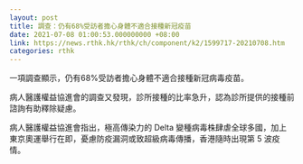 ```yaml
---
layout: post
title: 調查：仍有68%受訪者擔心身體不適合接種新冠疫苗
date: 2021-07-08 01:00:53.000000000 +08:00
link: https://news.rthk.hk/rthk/ch/component/k2/1599717-20210708.htm
categories: rthk
---
```


一項調查顯示，仍有68%受訪者擔心身體不適合接種新冠病毒疫苗。

病人醫護權益協進會的調查又發現，診所接種的比率急升，認為診所提供的接種前諮詢有助釋除疑慮。

病人醫護權益協進會指出，極高傳染力的 Delta 變種病毒株肆虐全球多國，加上東京奧運舉行在即，憂慮防疫漏洞或致超級病毒傳播，香港隨時出現第 5 波疫情。
